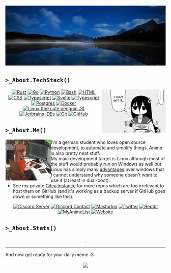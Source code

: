 ![](assets/background.jpg)

## `>_About.TechStack()`

<img align="right" src="assets/tsukishima_shijima_the_rust_programming_language.png" alt="Octocat" width="200px">

<p align="center">
    <a href="https://www.rust-lang.org/"><img src="https://skillicons.dev/icons?i=rust" alt="Rust"></a>
    <a href="https://go.dev/"><img src="https://skillicons.dev/icons?i=go" alt="Go"></a>
    <a href="https://www.python.org/"><img src="https://skillicons.dev/icons?i=python" alt="Python"></a>
    <a href="https://www.gnu.org/software/bash/"><img src="https://skillicons.dev/icons?i=bash" alt="Bash"></a>
    <a href="https://html.spec.whatwg.org/"><img src="https://skillicons.dev/icons?i=html" alt="HTML"></a>
    <a href="https://www.w3.org/TR/CSS/"><img src="https://skillicons.dev/icons?i=css" alt="CSS"></a>
    <a href="https://www.typescriptlang.org/"><img src="https://skillicons.dev/icons?i=typescript" alt="Typescript"></a>
    <a href="https://svelte.dev/"><img src="https://skillicons.dev/icons?i=svelte" alt="Svelte"></a>
    <a href="https://vuejs.org/"><img src="https://skillicons.dev/icons?i=vuejs" alt="Typescript"></a>
    <a href="https://www.postgresql.org/"><img src="https://skillicons.dev/icons?i=postgres" alt="Postgres"></a>
    <a href="https://www.docker.com/"><img src="https://skillicons.dev/icons?i=docker" alt="Docker"></a>
    <a href="https://www.linux.org/"><img src="https://skillicons.dev/icons?i=linux" alt="Linux (the cute penguin :3)"></a>
    <a href="https://www.jetbrains.com/"><img src="https://skillicons.dev/icons?i=idea" alt="Jetbrains IDEs"></a>
    <a href="https://git-scm.com/"><img src="https://skillicons.dev/icons?i=git" alt="Git"></a>
    <a href="https://github.com/"><img src="https://skillicons.dev/icons?i=github" alt="GitHub"></a>
</p>

## `>_About.Me()`

<img align="left" src="assets/anime_programming.gif" alt="" width="143px">

- I'm a german student who loves open source development, to automate and simplify things. Anime is also pretty neat stuff.
- My main development target is Linux although most of the stuff would probably run on Windows as well but Linux has simply many [advantages](https://www.reddit.com/r/linuxmemes/comments/j97tjs/windows_needs_to_update_microhaft_edge_and/) over windows that I cannot understand why someone doesn't want to use it (at least in dual-boot).
- See my private [Gitea instance](https://bytedream.org/gitea/ByteDream) for more repos which are too irrelevant to host them on GitHub (and it's working as a backup server if GitHub goes down or something like this).

<p align="center">
    <a href="https://discord.gg/gUWwekeNNg"><img src="https://img.shields.io/discord/915659846836162561?label=Discord%20Server&style=flat-square" alt="Discord Server"></a>
    <a href="https://discordapp.com/users/650417934073593886"><img src="https://img.shields.io/badge/Discord-ByteDream%234312-%23404eed?style=flat-square" alt="Discord Contact"></a>
    <a href="https://mastodon.social/@bytedream"><img src="https://img.shields.io/mastodon/follow/109518847941069996?color=%23595aff&domain=https%3A%2F%2Fmastodon.social&label=Mastodon&style=flat-square" alt="Mastodon"></a>
    <a href="https://twitter.com/ByteDreamDev"><img src="https://img.shields.io/twitter/follow/ByteDreamDev?color=%231da1f2&label=Twitter&style=flat-square" alt="Twitter"></a>
    <a href="https://www.reddit.com/user/ByteDream"><img src="https://img.shields.io/badge/Reddit-u%2FByteDream-red?style=flat-square" alt="Reddit"></a>
    <a href="https://myanimelist.net/profile/ByteDream"><img src="https://img.shields.io/badge/Anime%20List-MAL-%232e51a2?style=flat-square" alt="MyAnimeList"></a>
    <a href="https://bytedream.org/"><img src="https://img.shields.io/website?label=Website&style=flat-square&url=https%3A%2F%2Fbytedream.org" alt="Website"></a>
</p>

## `>_About.Stats()`

<p align="center">
    <a href="https://github.com/ByteDream" style="width: 100%">
        <img src="https://github-readme-stats.vercel.app/api?username=ByteDream&show_icons=true&theme=radical" alt="" height="160px"/>
        <img src="https://github-readme-stats.vercel.app/api/top-langs/?username=ByteDream&layout=compact&theme=radical&langs_count=6" alt="" height="160px"/>
    </a>
</p>

---

And now get ready for your daily meme :3

<p align="center">
  <a href="https://bytedream.org/api/media/image/meme?feature=daily"><img align="center" src="https://bytedream.org/api/media/image/meme?feature=daily"></img></a>
</p>

